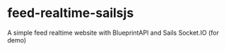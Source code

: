 # feed-realtime-sailsjs

A simple feed realtime website with BlueprintAPI and Sails Socket.IO (for demo)

